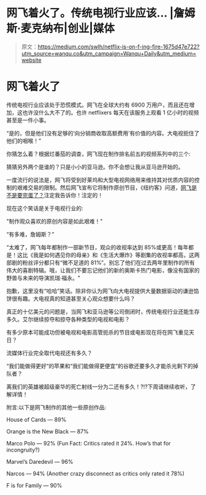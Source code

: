 # 网飞着火了。传统电视行业应该… |詹姆斯·麦克纳布|创业|媒体

> 原文：<https://medium.com/swlh/netflix-is-on-f-ing-fire-1675d47e722?utm_source=wanqu.co&utm_campaign=Wanqu+Daily&utm_medium=website>

# 网飞着火了



传统电视行业应该处于恐慌模式。网飞在全球大约有 6900 万用户，而且还在增加，这也许没什么大不了的。也许 netflixers 每天在该服务上观看 1 亿小时的视频甚至是一件小事。

“是的，但是他们没有足够的‘向分销商收取高额费用’有价值的内容。大电视扼住了他们的咽喉！”



你猜怎么着？根据烂番茄的调查，网飞现在制作排名前五的视频系列中的三个:



猜猜另外两个是谁的？只是小小的亚马逊。你不会想让我从亚马逊开始的。

一度流行的说法是，网飞将受到好莱坞和大型电视网络用来维持其对优质内容的控制的艰难交易的限制。然后网飞宣布它将制作原创节目，《纽约客》问道，[网飞是不是要完蛋了？](http://www.newyorker.com/culture/culture-desk/is-netflix-doomed)注定我告诉你！注定的！

现在这个笑话是关于电视行业的:

"制作观众喜欢的原创内容是如此艰难！"

“有多难，詹姆斯？”

“太难了，网飞每年都制作一部新节目，观众的收视率达到 85%或更高！每年都是！这比《我是如何遇见你的母亲》和《生活大爆炸》等剧集的收视率都高，这两部剧的粉丝评分都只有“微不足道的 81%”。别忘了他们在过去两年里制作的所有伟大的喜剧特辑。哦，让我们不要忘记他们的新的奥斯卡热门电影，像没有国家的野兽与未来的导演凯瑞·福永。"

抱歉，这里没有“哈哈”笑话。除非你认为网飞向大电视提供大量数据驱动的谦逊馅饼很有趣。大电视真的知道甚至关心观众想要什么吗？

真正的十亿美元的问题是，当网飞和亚马逊等公司倒闭时，传统电视行业还能生存多久。艾尔继续掠夺和掠夺各种类型的电视和电影？

有多少原本可能成功但被电视和电影高管扼杀的节目或电影现在将在网飞重见天日？

流媒体行业完全取代电视还有多久？

“我们能做得更好”的苹果和“我们能做得更便宜”的谷歌还要多久才能杀光剩下的掉队者？

离我们的英雄被超级豪华的死亡射线一分为二还有多久！?!?下周请继续收听，了解详情！

附言:以下是网飞制作的其他一些原创作品:



House of Cards — 89%





Orange is the New Black — 87%





Marco Polo — 92% (Fun Fact: Critics rated it 24%. How’s that for incongruity?)





Marvel’s Daredevil — 96%





Narcos — 94% (Another crazy disconnect as critics only rated it 78%)





F is for Family — 90%







